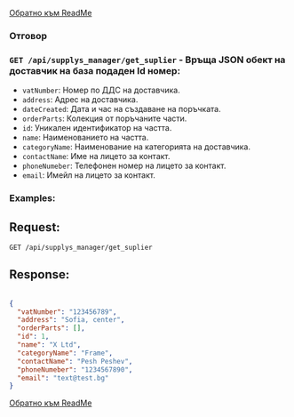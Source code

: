 [Обратно към ReadMe](/README.md)

### Отговор

### `GET /api/supplys_manager/get_suplier` - Връща JSON обект на доставчик на база подаден Id номер:
- `vatNumber`: Номер по ДДС на доставчика.
- `address`: Адрес на доставчика.
- `dateCreated`: Дата и час на създаване на поръчката.
- `orderParts`: Колекция от поръчаните части.
- `id`: Уникален идентификатор на частта.
- `name`: Наименованието на частта.
- `categoryName`: Наименование на категорията на доставчика.
- `contactName`: Име на лицето за контакт.
- `phoneNumeber`: Телефонен номер на лицето за контакт.
- `email`: Имейл на лицето за контакт.

### Examples:

## Request:

```
GET /api/supplys_manager/get_suplier
```

## Response:

```json
	
{
  "vatNumber": "123456789",
  "address": "Sofia, center",
  "orderParts": [],
  "id": 1,
  "name": "X Ltd",
  "categoryName": "Frame",
  "contactName": "Pesh Peshev",
  "phoneNumeber": "1234567890",
  "email": "text@test.bg"
}

```

[Обратно към ReadMe](/README.md)